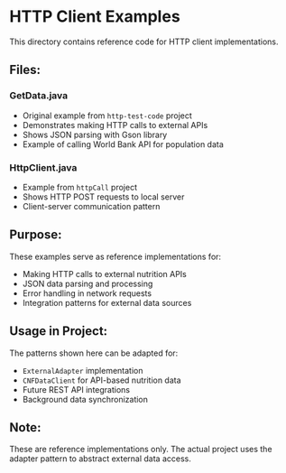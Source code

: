 # HTTP Client Examples

This directory contains reference code for HTTP client implementations.

## Files:

### GetData.java
- Original example from `http-test-code` project
- Demonstrates making HTTP calls to external APIs
- Shows JSON parsing with Gson library
- Example of calling World Bank API for population data

### HttpClient.java  
- Example from `httpCall` project
- Shows HTTP POST requests to local server
- Client-server communication pattern

## Purpose:

These examples serve as reference implementations for:
- Making HTTP calls to external nutrition APIs
- JSON data parsing and processing
- Error handling in network requests
- Integration patterns for external data sources

## Usage in Project:

The patterns shown here can be adapted for:
- `ExternalAdapter` implementation
- `CNFDataClient` for API-based nutrition data
- Future REST API integrations
- Background data synchronization

## Note:

These are reference implementations only. The actual project uses the adapter pattern to abstract external data access. 